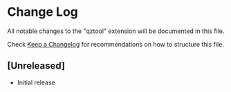 # Change Log

All notable changes to the "qztool" extension will be documented in this file.

Check [Keep a Changelog](http://keepachangelog.com/) for recommendations on how to structure this file.

## [Unreleased]

- Initial release